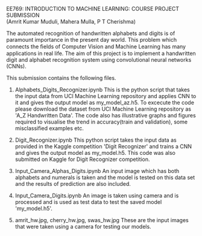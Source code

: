 EE769: INTRODUCTION TO MACHINE LEARNING: COURSE PROJECT SUBMISSION   
(Amrit Kumar Muduli, Mahera Mulla, P T Cherishma)

The automated recognition of handwritten alphabets and digits is of paramount importance in the present day world. This problem which connects the ﬁelds of Computer Vision and Machine Learning has many applications in real life. The aim of this project is to implement a handwritten digit and alphabet recognition system using convolutional neural networks (CNNs). 

This submission contains the following files. 

1. Alphabets_Digits_Recognizer.ipynb
This is the python script that takes the input data from UCI Machine Learning repository and applies CNN to it and gives the output model as my_model_az.h5. To excecute the code please download the dataset from UCI Machine Learning repository as 'A_Z Handwritten Data'. The code also has illustrative graphs and figures required to visualise the trend in accuracy(train and validation), some misclassified examples etc. 

2. Digit_Recognizer.ipynb
This python script takes the input data as provided in the Kaggle competition 'Digit Recognizer' and trains a CNN and gives the output model as my_model.h5. This code was also submitted on Kaggle for Digit Recognizer competition.

3. Input_Camera_Alphas_Digits.ipynb
An input image which has both alphabets and numerals is taken and the model is tested on this data set and the results of prediction are also included.  

4. Input_Camera_Digits.ipynb
An image is taken using camera and is processed and is used as test data to test the saved model 'my_model.h5'.

5. amrit_hw.jpg, cherry_hw.jpg, swas_hw.jpg
These are the input images that were taken using a camera for testing our models. 

